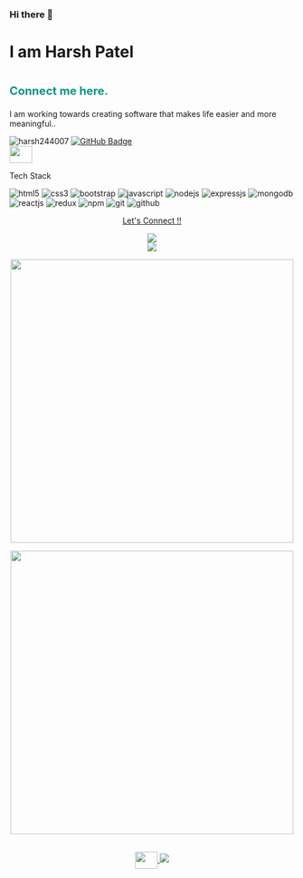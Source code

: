 ### Hi there 👋
<h1>I am Harsh Patel<h1>
    <h3 style="font-size: 1.2em; color: #0d9488;">
<p style="font-size: 1.2em; color: #0d9488;">
  <a href="https://harsh-portfolio-flax.vercel.app/" style="color: #0d9488; text-decoration: none;" target="_blank">
  Connect me here.
  </a>
</p>
</h3>
<p>I am working towards creating software that makes life easier and more meaningful..<p>
  <p align="left"> <img src="https://komarev.com/ghpvc/?username=harsh244007&label=Profile%20views&color=0e75b6&style=flat" alt="harsh244007" />
<a href="https://github.com/harsh244007?tab=followers"><img src="https://img.shields.io/github/followers/harsh244007?label=Followers&style=social" alt="GitHub Badge"></a>
 <br>
<a href="https://www.linkedin.com/in/harsh-patel244/" target="blank">
  <img align="center" src="https://raw.githubusercontent.com/rahuldkjain/github-profile-readme-generator/master/src/images/icons/Social/linked-in-alt.svg"  height="30" width="40" />
  </a>

  
<!--
**Harsh244007/Harsh244007** is a ✨ _special_ ✨ repository because its `README.md` (this file) appears on your GitHub profile.

Here are some ideas to get you started:



- 🔭 I’m currently working on ...
- 🌱 I’m currently learning ...
- 👯 I’m looking to collaborate on ...
- 🤔 I’m looking for help with ...
- 💬 Ask me about ...
- 📫 How to reach me: ...
- 😄 Pronouns: ...
- ⚡ Fun fact: ...
-->
<br>
    <p>Tech Stack</p>
  
<img src="https://img.shields.io/badge/HTML5-E34F26?style=for-the-badge&logo=html5&logoColor=white" alt="html5"/>
<img src="https://img.shields.io/badge/CSS3-1572B6?style=for-the-badge&logo=css3&logoColor=white" alt="css3"/>
<img src="https://img.shields.io/badge/Bootstrap-563D7C?style=for-the-badge&logo=bootstrap&logoColor=white" alt="bootstrap"/>
<img src="https://img.shields.io/badge/JavaScript-323330?style=for-the-badge&logo=javascript&logoColor=F7DF1E" alt="javascript"/>
<img src="https://img.shields.io/badge/Node.js-339933?style=for-the-badge&logo=nodedotjs&logoColor=white" alt="nodejs" />
<img src="https://img.shields.io/badge/Express.js-000000?style=for-the-badge&logo=express&logoColor=white" alt="expressjs"/>
<img src="https://img.shields.io/badge/MongoDB-4EA94B?style=for-the-badge&logo=mongodb&logoColor=white" alt="mongodb"/>
<img src="https://img.shields.io/badge/React-20232A?style=for-the-badge&logo=react&logoColor=61DAFB" alt="reactjs" />
<img src="https://img.shields.io/badge/Redux-593D88?style=for-the-badge&logo=redux&logoColor=white" alt="redux" />
<img src="https://img.shields.io/badge/npm-CB3837?style=for-the-badge&logo=npm&logoColor=white" alt="npm"/>
  <img src="https://img.shields.io/badge/Git-f44d27?style=for-the-badge&logo=git&logoColor=white" alt="git"/>
<img src="https://img.shields.io/badge/GitHub-100000?style=for-the-badge&logo=github&logoColor=white" alt="github"/>
</p>
    <a href="https://www.linkedin.com/in/harsh-patel244/" target="blank">
<div onclick="parent.location='https://www.linkedin.com/in/harsh-patel244/'" align="center"><p>Let's Connect !!</p><img   src="https://raw.githubusercontent.com/ShahriarShafin/ShahriarShafin/main/Assets/handshake.gif"></div>
  </a>

<div align="center">

<img align="center" src="https://github-readme-stats.vercel.app/api?username=harsh244007&show_icons=true&theme=radical&v=`r format(Sys.time(), '%d %B, %Y')`">

  
   <div align="center">  
     
   <p align="center">
  <img align="center" src="https://github-readme-stats.vercel.app/api/top-langs?username=harsh244007&hide=c%23,powershell,Mathematica,Ruby,Objective-C,Objective-C%2b%2b,Cuda&title_color=61dafb&text_color=ffffff&icon_color=61dafb&bg_color=20232a&langs_count=8&layout=compact&show_icons=true&theme=radical&border_color=61dafb&hide_border=true&v=`r format(Sys.time(), '%d %B, %Y')`" width=500 /></p>
 
   


<p align="center">
<img align="center" src="https://github-readme-streak-stats.herokuapp.com/?user=harsh244007&show_icons=true&theme=react&border_color=61dafb&hide_border=true&v=`r format(Sys.time(), '%d %B, %Y')`" width=500/></p> 

   
   
</p>  
     
     
     
  
  <br>

<a href="https://www.linkedin.com/in/harsh-patel244/" target="blank">
  <img align="center" src="https://raw.githubusercontent.com/rahuldkjain/github-profile-readme-generator/master/src/images/icons/Social/linked-in-alt.svg"  height="30" width="40" />
  </a>

  <img  src="https://raw.githubusercontent.com/Trilokia/Trilokia/379277808c61ef204768a61bbc5d25bc7798ccf1/bottom_header.svg">

  
  
  
